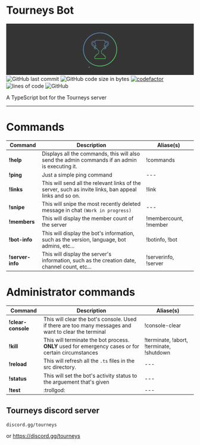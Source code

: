 <p align="center">
    <h1>Tourneys Bot</h1>
    <img alt="tourneys" align="center" src="assets/banner.png"> <br>
    <img alt="GitHub last commit" align="center" src="https://img.shields.io/github/last-commit/existential-nonce/tourneys-bot">
    <img alt="GitHub code size in bytes" align="center" src="https://img.shields.io/github/languages/code-size/existential-nonce/tourneys-bot">
    <a href="https://www.codefactor.io/repository/github/existential-nonce/tourneys-bot"><img alt="codefactor" align="center" src="https://www.codefactor.io/repository/github/existential-nonce/tourneys-bot/badge?s=21c9d17dad3405b1a8947910ddd6fe5a3dfab838"></a>
    <img alt="lines of code" align="center" src="https://img.shields.io/tokei/lines/github/Existential-nonce/tourneys-bot">
    <img alt="GitHub" align="center" src="https://img.shields.io/github/license/existential-nonce/tourneys-bot">
    <br>
    <p> A TypeScript bot for the Tourneys server </p>
</p>


---

# Commands
| Command | Description | Aliase(s)
|---|---|---|
| **!help** | Displays all the commands, this will also send the admin commands if an admin is executing it. | !commands |
| **!ping** | Just a simple ping command |---|
| **!links** | This will send all the relevant links of the server, such as invite links, ban appeal links and so on. | !link |
| **!snipe** | This will snipe the most recently deleted message in chat `(Work in progress)` |---|
| **!members** | This will display the member count of the server | !membercount, !member |
| **!bot-info** | This will display the bot's information, such as the version, language, bot admins, etc... | !botinfo, !bot |
| **!server-info** | This will display the server's information, such as the creation date, channel count, etc... | !serverinfo, !server |

# Administrator commands
| Command | Description | Aliase(s)
|---|---|---|
| **!clear-console** | This will clear the bot's console. Used if there are too many messages and want to clear the terminal | !console-clear |
| **!kill** | This will terminate the bot process. **ONLY** used for emergency cases or for certain circumstances | !terminate, !abort, !terminate, !shutdown |
| **!reload** | This will refresh all the `.ts` files in the src directory. |---|
| **!status <status>** | This will set the bot's activity status to the arguement that's given |---|
| **!test** | :trollgod: |---|

## Tourneys discord server
```
discord.gg/tourneys
```
or 
https://discord.gg/tourneys